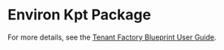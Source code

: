 # Environ Kpt Package

For more details, see the [Tenant Factory Blueprint User Guide](http://go/tenant-factory-blueprint-user-guide).
